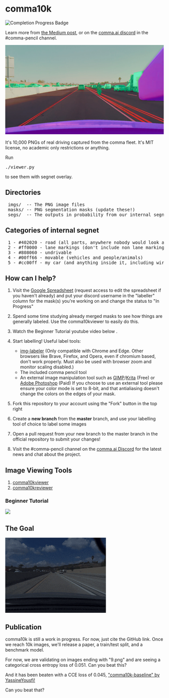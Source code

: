 # comma10k

![Completion Progress Badge](https://img.shields.io/endpoint?url=https%3A%2F%2Fcomma-pencil-completion-badge.cc.workers.dev%2Fbadge.json)

Learn more from [the Medium post](https://medium.com/@comma_ai/crowdsourced-segnet-you-can-help-2e683244a039), or on the [comma.ai discord](http://discord.comma.ai) in the #comma-pencil channel.

![Alt](sample.jpg "First image from the dataset")

It's 10,000 PNGs of real driving captured from the comma fleet. It's MIT license, no academic only restrictions or anything.

Run <pre>./viewer.py</pre> to see them with segnet overlay.

## Directories

<pre>
 imgs/  -- The PNG image files
 masks/ -- PNG segmentation masks (update these!)
 segs/  -- The outputs in probability from our internal segnet (unreleased, too big)
</pre>

## Categories of internal segnet

<pre>
 1 - #402020 - road (all parts, anywhere nobody would look at you funny for driving)
 2 - #ff0000 - lane markings (don't include non lane markings like turn arrows and crosswalks)
 3 - #808060 - undrivable
 4 - #00ff66 - movable (vehicles and people/animals)
 5 - #cc00ff - my car (and anything inside it, including wires, mounts, etc. No reflections)
</pre>

## How can I help?

1. Visit the [Google Spreadsheet](https://docs.google.com/spreadsheets/d/1ZKqku0cAyWY0ELY5L2qsKYYYA2AMGbgAn4p53uoT3v8) (request access to edit the spreadsheet if you haven't already) and put your discord username in the "labeller" column for the mask(s) you're working on and change the status to "In Progress"
2. Spend some time studying already merged masks to see how things are generally labeled. Use the comma10kviewer to easily do this. 
3. Watch the Beginner Tutorial youtube video below .
4. Start labelling! Useful label tools:
   * [img-labeler](https://erikbernheim.github.io/img-labeler/) (Only compatible with Chrome and Edge. Other browsers like Brave, Firefox, and Opera, even if chromium based, don't work properly. Must also be used with browser zoom and monitor scaling disabled.)
   * The included comma pencil tool
   * An external image manipulation tool such as [GIMP](https://www.gimp.org/downloads/)/[Krita](https://krita.org/) (Free) or [Adobe Photoshop](https://www.adobe.com/products/photoshop.html) (Paid)
If you choose to use an external tool please ensure your color mode is set to 8-bit, and that antialiasing doesn't change the colors on the edges of your mask.

5. Fork this repository to your account using the "Fork" button in the top right
6. Create a **new branch** from the **master** branch, and use your labelling tool of choice to label some images
7. Open a pull request from your new branch to the master branch in the official repository to submit your changes!
8. Visit the #comma-pencil channel on the [comma.ai Discord](http://discord.comma.ai) for the latest news and chat about the project.

## Image Viewing Tools

1. [comma10kviewer](https://spektor56.github.io/comma10kviewer)
2. [comma10kreviewer](https://spektor56.github.io/comma10kreviewer)

### Beginner Tutorial
<a href="https://youtube.com/watch?v=RxqG15zOmCk" title="img-labeler Tutorial Video" rel="noopener noreferer"><img src="https://i.ytimg.com/vi/RxqG15zOmCk/maxresdefault.jpg" width="480px"></a>

## The Goal

![Alt](sample.gif "Animated GIF showing mask")

## Publication

comma10k is still a work in progress. For now, just cite the GitHub link. Once we reach 10k images, we'll release a paper, a train/test split, and a benchmark model. 

For now, we are validating on images ending with "9.png" and are seeing a categorical cross entropy loss of 0.051. Can you beat this?

And it has been beaten with a CCE loss of 0.045, <a href="https://github.com/YassineYousfi/comma10k-baseline">"comma10k-baseline" by YassineYousfi!</a>

Can you beat that?

